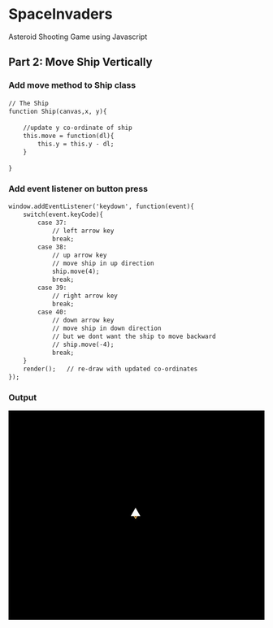 # SpaceInvaders
Asteroid Shooting Game using Javascript

## Part 2: Move Ship Vertically

### Add move method to Ship class
```
// The Ship
function Ship(canvas,x, y){
    
    //update y co-ordinate of ship
    this.move = function(dl){
        this.y = this.y - dl;
    }

}
```

### Add event listener on button press
```
window.addEventListener('keydown', function(event){
    switch(event.keyCode){
        case 37:
            // left arrow key
            break;
        case 38: 
            // up arrow key
            // move ship in up direction
            ship.move(4);
            break;
        case 39:
            // right arrow key
            break;
        case 40: 
            // down arrow key
            // move ship in down direction
            // but we dont want the ship to move backward
            // ship.move(-4);
            break;
    }
    render();   // re-draw with updated co-ordinates
});
```

### Output
![fixedimage.png](https://github.com/Shubham-Vishwakarma/SpaceInvaders/blob/main/part2-moveshipvertically/moveship.gif)

